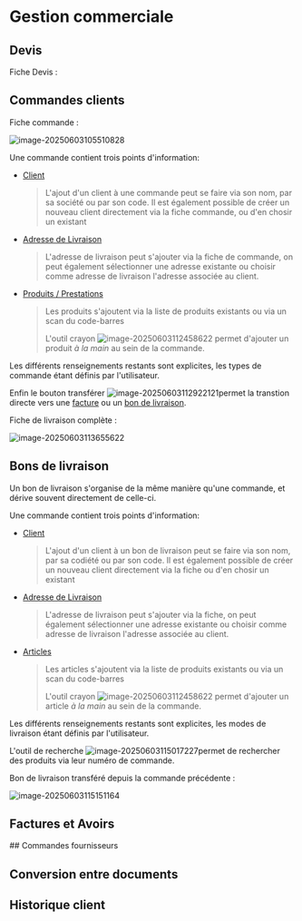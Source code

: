 # Gestion commerciale



## Devis

Fiche Devis : 



## Commandes clients

Fiche commande :

![image-20250603105510828](../../documentation/docs/img/image-20250603105510828.png)



Une commande contient trois points d'information:

- [Client](clients.md)

  > L'ajout d'un client à une commande peut se faire via son nom, par sa société ou par son code. Il est également possible de créer un nouveau client directement via la fiche commande, ou d'en chosir un existant

- [Adresse de Livraison](clients.md#adresse-de-livraison)

  > L'adresse de livraison peut s'ajouter via la fiche de commande, on peut également sélectionner une adresse existante ou choisir comme adresse de livraison l'adresse associée au client.

- [Produits / Prestations]()

  > Les produits s'ajoutent via la liste de produits existants ou via un scan du code-barres
  >
  > L'outil crayon  ![image-20250603112458622](../../documentation/docs/img/image-20250603112458622.png) permet d'ajouter un produit _à la main_ au sein de la commande.

Les différents renseignements restants sont explicites, les types de commande étant définis par l'utilisateur.

Enfin le bouton transférer ![image-20250603112922121](../../documentation/docs/img/image-20250603112922121.png)permet la transtion directe vers une [facture](#facture) ou un [bon de livraison](#bon-de-livraison).

Fiche de livraison complète :

![image-20250603113655622](../../documentation/docs/img/image-20250603113655622.png)

## Bons de livraison

Un bon de livraison s'organise de la même manière qu'une commande, et dérive souvent directement de celle-ci.

Une commande contient trois points d'information:

- [Client](clients.md)

  > L'ajout d'un client à un bon de livraison peut se faire via son nom, par sa codiété ou par son code. Il est également possible de créer un nouveau client directement via la fiche ou d'en chosir un existant

- [Adresse de Livraison](clients.md#adresse-de-livraison)

  > L'adresse de livraison peut s'ajouter via la fiche, on peut également sélectionner une adresse existante ou choisir comme adresse de livraison l'adresse associée au client.

- [Articles]()

  > Les articles s'ajoutent via la liste de produits existants ou via un scan du code-barres
  >
  > L'outil crayon  ![image-20250603112458622](../../documentation/docs/img/image-20250603112458622.png) permet d'ajouter un article _à la main_ au sein de la commande.

Les différents renseignements restants sont explicites, les modes de livraison étant définis par l'utilisateur. 

L'outil de recherche ![image-20250603115017227](../../documentation/docs/img/image-20250603115017227.png)permet de rechercher des produits via leur numéro de commande.



Bon de livraison transféré depuis la commande précédente :

![image-20250603115151164](../../documentation/docs/img/image-20250603115151164.png)



## Factures et Avoirs



## Commandes fournisseurs



## Conversion entre documents



## Historique client





